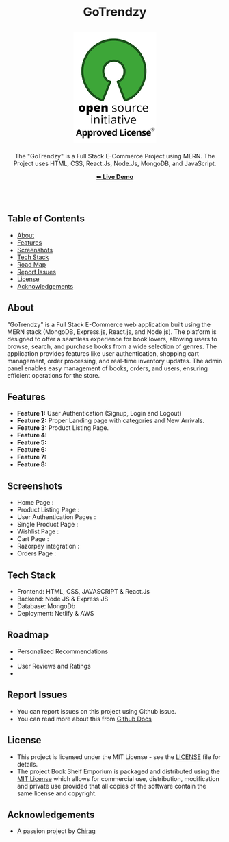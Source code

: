 <h1 align="center">GoTrendzy</h1>

<div align="center">

<h2 align="center">
  <a href="LICENSE">
    <img src="https://github.com/SorcererChiragsingh/GoTrendzy/blob/main/build/media/MIT%20License.png" alt="MIT License" />
  </a>
</h2>

<p>The "GoTrendzy" is a Full Stack E-Commerce Project using MERN. The Project uses HTML, CSS, React.Js, Node.Js, MongoDB, and JavaScript.</p>

<a href="" target="_blank"><strong>➥ Live Demo</strong></a>

</div> <br/><br/>

## Table of Contents

- [About](#about)
- [Features](#features)
- [Screenshots](#screenshots)
- [Tech Stack](#tech-stack)
- [Road Map](#roadmap)
- [Report Issues](#report-issues)
- [License](#license)
- [Acknowledgements](#acknowledgements)

## About

"GoTrendzy" is a Full Stack E-Commerce web application built using the MERN stack (MongoDB, Express.js, React.js, and Node.js). The platform is designed to offer a seamless experience for book lovers, allowing users to browse, search, and purchase books from a wide selection of genres. The application provides features like user authentication, shopping cart management, order processing, and real-time inventory updates. The admin panel enables easy management of books, orders, and users, ensuring efficient operations for the store.

## Features

- **Feature 1:** User Authentication (Signup, Login and Logout)
- **Feature 2:** Proper Landing page with categories and New Arrivals.
- **Feature 3:** Product Listing Page.
- **Feature 4:** 
- **Feature 5:** 
- **Feature 6:** 
- **Feature 7:** 
- **Feature 8:** 

## Screenshots
- Home Page : 
- Product Listing Page :
- User Authentication Pages :
- Single Product Page :
- Wishlist Page :
- Cart Page :
- Razorpay integration :
- Orders Page :


## Tech Stack

- Frontend: HTML, CSS, JAVASCRIPT & React.Js
- Backend:  Node JS & Express JS
- Database: MongoDb
- Deployment: Netlify & AWS


## Roadmap

 - Personalized Recommendations
 - 
 - User Reviews and Ratings
 - 


## Report Issues
- You can report issues on this project using Github issue.
- You can read more about this from [Github Docs](https://docs.github.com/en/issues/tracking-your-work-with-issues/creating-an-issue)

## License

- This project is licensed under the MIT License - see the [LICENSE](https://github.com/SorcererChiragsingh/Project-Bookshelf-Emporium/blob/main/License) file for details.
- The project Book Shelf Emporium is packaged and distributed using the [MIT License](https://choosealicense.com/licenses/mit/) which allows for commercial use, distribution, modification and private use provided that all copies of the software contain the same license and copyright.

## Acknowledgements

- A passion project by [Chirag](www.linkedin.com/in/chirag-singh-148993279)